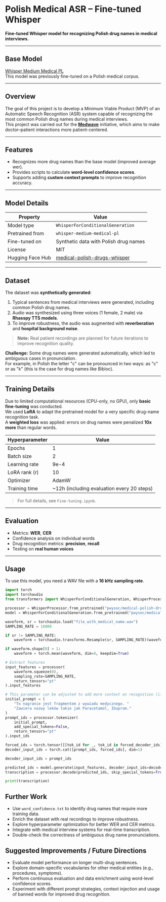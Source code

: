 # Polish Medical ASR – Fine-tuned Whisper

**Fine-tuned Whisper model for recognizing Polish drug names in medical interviews.**

---

## Base Model
[Whisper Medium Medical PL](https://www.kaggle.com/models/msxksm/whisper-medium-medical-pl)  
This model was previously fine-tuned on a Polish medical corpus.

---

## Overview
The goal of this project is to develop a Minimum Viable Product (MVP) of an Automatic Speech Recognition (ASR) system capable of recognizing the most common Polish drug names during medical interviews.  
This project was carried out for the [**Medwave**](https://www.linkedin.com/company/aimedwave/?originalSubdomain=pl) initiative, which aims to make doctor–patient interactions more patient-centered.

---

## Features
- Recognizes more drug names than the base model (improved average wer).  
- Provides scripts to calculate **word-level confidence scores**.  
- Supports adding **custom context prompts** to improve recognition accuracy.  

---

## Model Details
| Property | Value |
|----------|-------|
| Model type | `WhisperForConditionalGeneration` |
| Pretrained from | `whisper-medium-medical-pl` |
| Fine-tuned on | Synthetic data with Polish drug names |
| License | MIT |
| Hugging Face Hub | [medical-polish-drugs-whisper](https://huggingface.co/pwysoc/medical-polish-drugs-whisper) |

---

## Dataset
The dataset was **synthetically generated**:  
1. Typical sentences from medical interviews were generated, including common Polish drug names.  
2. Audio was synthesized using three voices (1 female, 2 male) via **Rhasspy TTS models**.  
3. To improve robustness, the audio was augmented with **reverberation** and **hospital background noise**.

> **Note:** Real patient recordings are planned for future iterations to improve recognition quality.

**Challenge:** Some drug names were generated automatically, which led to ambiguous cases in pronunciation.  
For example, in Polish the letter "c" can be pronounced in two ways: as "c" or as "k" (this is the case for drug names like Bibloc).

---

## Training Details
Due to limited computational resources (CPU-only, no GPU), only **basic fine-tuning** was conducted.  
We used **LoRA** to adapt the pretrained model for a very specific drug-name recognition task.  
A **weighted loss** was applied: errors on drug names were penalized **10x more** than regular words.

| Hyperparameter | Value |
|----------------|-------|
| Epochs | 1 |
| Batch size | 2 |
| Learning rate | 9e-4 |
| LoRA rank (r) | 10 |
| Optimizer | AdamW |
| Training time | ~12h (including evaluation every 20 steps) |

> For full details, see `Fine-tuning.ipynb`.

---

## Evaluation
- Metrics: **WER**, **CER**  
- Confidence analysis on individual words  
- Drug recognition metrics: **precision**, **recall**  
- Testing on **real human voices**

---

## Usage
To use this model, you need a WAV file with a **16 kHz sampling rate**.  

```python
import torch
import torchaudio
from transformers import WhisperForConditionalGeneration, WhisperProcessor

processor = WhisperProcessor.from_pretrained("pwysoc/medical-polish-drugs-whisper")
model = WhisperForConditionalGeneration.from_pretrained("pwysoc/medical-polish-drugs-whisper")

waveform, sr = torchaudio.load("file_with_medical_name.wav")
SAMPLING_RATE = 16000

if sr != SAMPLING_RATE:
    waveform = torchaudio.transforms.Resample(sr, SAMPLING_RATE)(waveform)

if waveform.shape[0] > 1:
    waveform = torch.mean(waveform, dim=0, keepdim=True)

# Extract features
input_features = processor(
    waveform.squeeze(0),
    sampling_rate=SAMPLING_RATE,
    return_tensors="pt"
).input_features

# This parameter can be adjusted to add more context on recognition (if used properly, it improves results a lot!)
initial_prompt = (
    "To nagranie jest fragmentem z wywiadu medycznego. "
    "Zawiera nazwy leków takie jak Paracetamol, Ibuprom."
)
prompt_ids = processor.tokenizer(
    initial_prompt,
    add_special_tokens=False,
    return_tensors="pt"
).input_ids

forced_ids = torch.tensor([[tok_id for _, tok_id in forced_decoder_ids]])
decoder_input_ids = torch.cat([prompt_ids, forced_ids], dim=1)

decoder_input_ids = prompt_ids

predicted_ids = model.generate(input_features, decoder_input_ids=decoder_input_ids)[0]
transcription = processor.decode(predicted_ids, skip_special_tokens=True)

print(transcription)
```
## Further Work

- Use `word_confidence.txt` to identify drug names that require more training data.
- Enrich the dataset with real recordings to improve robustness.
- Explore hyperparameter optimization for better WER and CER metrics.
- Integrate with medical interview systems for real-time transcription.
- Double-check the correctness of ambiguous drug name pronunciations.

## Suggested Improvements / Future Directions

- Evaluate model performance on longer multi-drug sentences.
- Explore domain-specific vocabularies for other medical entities (e.g., procedures, symptoms).
- Perform continuous evaluation and data enrichment using word-level confidence scores.
- Experiment with different prompt strategies, context injection and usage of banned words for improved drug recognition.


